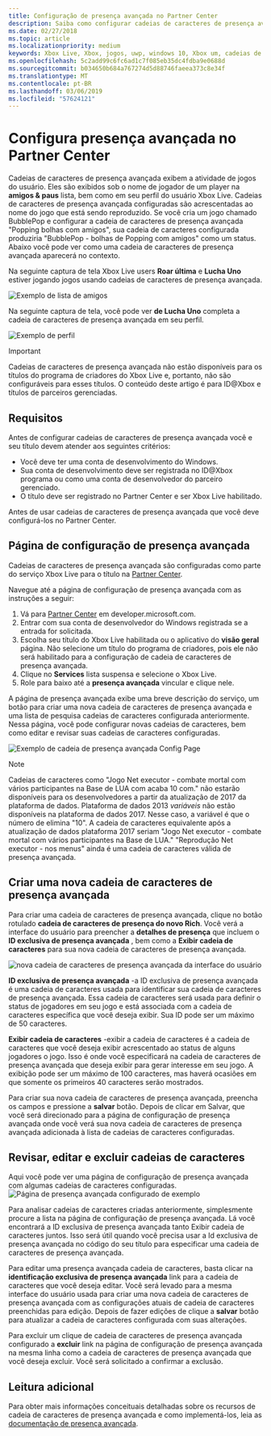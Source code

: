 ```yaml
---
title: Configuração de presença avançada no Partner Center
description: Saiba como configurar cadeias de caracteres de presença avançada no Partner Center
ms.date: 02/27/2018
ms.topic: article
ms.localizationpriority: medium
keywords: Xbox Live, Xbox, jogos, uwp, windows 10, Xbox um, cadeias de caracteres de presença avançada, Partner Center
ms.openlocfilehash: 5c2add99c6fc6ad1c7f085eb35dc4fdba9e0688d
ms.sourcegitcommit: b034650b684a767274d5d88746faeea373c8e34f
ms.translationtype: MT
ms.contentlocale: pt-BR
ms.lasthandoff: 03/06/2019
ms.locfileid: "57624121"
---
```

# <a name="configure-rich-presence-in-partner-center"></a>Configura presença avançada no Partner Center

Cadeias de caracteres de presença avançada exibem a atividade de jogos do usuário. Eles são exibidos sob o nome de jogador de um player na **amigos & paus** lista, bem como em seu perfil do usuário Xbox Live. Cadeias de caracteres de presença avançada configuradas são acrescentadas ao nome do jogo que está sendo reproduzido. Se você cria um jogo chamado BubblePop e configurar a cadeia de caracteres de presença avançada "Popping bolhas com amigos", sua cadeia de caracteres configurada produziria "BubblePop - bolhas de Popping com amigos" como um status. Abaixo você pode ver como uma cadeia de caracteres de presença avançada aparecerá no contexto.

Na seguinte captura de tela Xbox Live users **Roar última** e **Lucha Uno** estiver jogando jogos usando cadeias de caracteres de presença avançada.

![Exemplo de lista de amigos](../../images/rich_presence/RichPresence_FriendsList_Screen.jpg)

Na seguinte captura de tela, você pode ver **de Lucha Uno** completa a cadeia de caracteres de presença avançada em seu perfil.

![Exemplo de perfil](../../images/rich_presence/RichPresence_Config_ProfileScreen.jpg)

> [!IMPORTANT]
> Cadeias de caracteres de presença avançada não estão disponíveis para os títulos do programa de criadores do Xbox Live e, portanto, não são configuráveis para esses títulos. O conteúdo deste artigo é para ID@Xbox e títulos de parceiros gerenciadas.

## <a name="requirements"></a>Requisitos

Antes de configurar cadeias de caracteres de presença avançada você e seu título devem atender aos seguintes critérios:

- Você deve ter uma conta de desenvolvimento do Windows.
- Sua conta de desenvolvimento deve ser registrada no ID@Xbox programa ou como uma conta de desenvolvedor do parceiro gerenciado.
- O título deve ser registrado no Partner Center e ser Xbox Live habilitado.

Antes de usar cadeias de caracteres de presença avançada que você deve configurá-los no Partner Center.

## <a name="rich-presence-configuration-page"></a>Página de configuração de presença avançada

Cadeias de caracteres de presença avançada são configuradas como parte do serviço Xbox Live para o título na [Partner Center](https://partner.microsoft.com/dashboard).

Navegue até a página de configuração de presença avançada com as instruções a seguir:

1. Vá para [Partner Center](https://partner.microsoft.com/dashboard) em developer.microsoft.com.
2. Entrar com sua conta de desenvolvedor do Windows registrada se a entrada for solicitada.
3. Escolha seu título do Xbox Live habilitada ou o aplicativo do **visão geral** página. Não selecione um título do programa de criadores, pois ele não será habilitado para a configuração de cadeia de caracteres de presença avançada.
4. Clique no **Services** lista suspensa e selecione o Xbox Live.
5. Role para baixo até a **presença avançada** vincular e clique nele.

A página de presença avançada exibe uma breve descrição do serviço, um botão para criar uma nova cadeia de caracteres de presença avançada e uma lista de pesquisa cadeias de caracteres configurada anteriormente. Nessa página, você pode configurar novas cadeias de caracteres, bem como editar e revisar suas cadeias de caracteres configuradas.

![Exemplo de cadeia de presença avançada Config Page](../../images/rich_presence/RichPresence_ConfigPage_New.JPG)

> [!NOTE]
> Cadeias de caracteres como "Jogo Net executor - combate mortal com vários participantes na Base de LUA com acaba 10 com." não estarão disponíveis para os desenvolvedores a partir da atualização de 2017 da plataforma de dados. Plataforma de dados 2013 *variáveis* não estão disponíveis na plataforma de dados 2017. Nesse caso, a variável é que o número de elimina "10". A cadeia de caracteres equivalente após a atualização de dados plataforma 2017 seriam "Jogo Net executor - combate mortal com vários participantes na Base de LUA." "Reprodução Net executor - nos menus" ainda é uma cadeia de caracteres válida de presença avançada.

## <a name="create-a-new-rich-presence-string"></a>Criar uma nova cadeia de caracteres de presença avançada

Para criar uma cadeia de caracteres de presença avançada, clique no botão rotulado **cadeia de caracteres de presença do novo Rich**. Você verá a interface do usuário para preencher a **detalhes de presença** que incluem o **ID exclusiva de presença avançada** , bem como a **Exibir cadeia de caracteres** para sua nova cadeia de caracteres de presença avançada.

![nova cadeia de caracteres de presença avançada da interface do usuário](../../images/rich_presence/RichPresence_Config_NewString.JPG)

**ID exclusiva de presença avançada** -a ID exclusiva de presença avançada é uma cadeia de caracteres usada para identificar sua cadeia de caracteres de presença avançada. Essa cadeia de caracteres será usada para definir o status de jogadores em seu jogo e está associada com a cadeia de caracteres específica que você deseja exibir. Sua ID pode ser um máximo de 50 caracteres.

**Exibir cadeia de caracteres** -exibir a cadeia de caracteres é a cadeia de caracteres que você deseja exibir acrescentado ao status de alguns jogadores o jogo. Isso é onde você especificará na cadeia de caracteres de presença avançada que deseja exibir para gerar interesse em seu jogo. A exibição pode ser um máximo de 100 caracteres, mas haverá ocasiões em que somente os primeiros 40 caracteres serão mostrados.

Para criar sua nova cadeia de caracteres de presença avançada, preencha os campos e pressione a **salvar** botão.
Depois de clicar em Salvar, que você será direcionado para a página de configuração de presença avançada onde você verá sua nova cadeia de caracteres de presença avançada adicionada à lista de cadeias de caracteres configuradas.

## <a name="review-edit-and-delete-strings"></a>Revisar, editar e excluir cadeias de caracteres

Aqui você pode ver uma página de configuração de presença avançada com algumas cadeias de caracteres configuradas.
![Página de presença avançada configurado de exemplo](../../images/rich_presence/RichPresence_ConfigPage_Configured.JPG)

Para analisar cadeias de caracteres criadas anteriormente, simplesmente procure a lista na página de configuração de presença avançada. Lá você encontrará a ID exclusiva de presença avançada tanto Exibir cadeia de caracteres juntos. Isso será útil quando você precisa usar a Id exclusiva de presença avançada no código do seu título para especificar uma cadeia de caracteres de presença avançada.

Para editar uma presença avançada cadeia de caracteres, basta clicar na **identificação exclusiva de presença avançada** link para a cadeia de caracteres que você deseja editar. Você será levado para a mesma interface do usuário usada para criar uma nova cadeia de caracteres de presença avançada com as configurações atuais de cadeia de caracteres preenchidas para edição. Depois de fazer edições de clique a **salvar** botão para atualizar a cadeia de caracteres configurada com suas alterações.

Para excluir um clique de cadeia de caracteres de presença avançada configurado a **excluir** link na página de configuração de presença avançada na mesma linha como a cadeia de caracteres de presença avançada que você deseja excluir. Você será solicitado a confirmar a exclusão.

## <a name="further-reading"></a>Leitura adicional

Para obter mais informações conceituais detalhadas sobre os recursos de cadeia de caracteres de presença avançada e como implementá-los, leia as [documentação de presença avançada](https://docs.microsoft.com/en-us/windows/uwp/xbox-live/social-platform/rich-presence-strings/rich-presence-strings-overview).